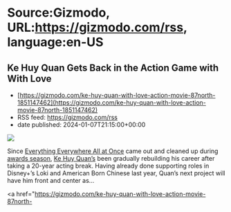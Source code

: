 # Source:Gizmodo, URL:https://gizmodo.com/rss, language:en-US

## Ke Huy Quan Gets Back in the Action Game with With Love
 - [https://gizmodo.com/ke-huy-quan-with-love-action-movie-87north-1851147462](https://gizmodo.com/ke-huy-quan-with-love-action-movie-87north-1851147462)
 - RSS feed: https://gizmodo.com/rss
 - date published: 2024-01-07T21:15:00+00:00

<img class="type:primaryImage" src="https://i.kinja-img.com/image/upload/c_fit,q_80,w_636/f51a029e2f6b42ffad028b4d287eb97b.jpg" /><p>Since <a class="sc-1out364-0 dPMosf sc-145m8ut-0 lcFFec js_link" href="https://gizmodo.com/oscars-everything-everywhere-all-at-once-best-picture-1850217217">Everything Everywhere All at Once</a> came out and cleaned up during <a class="sc-1out364-0 dPMosf sc-145m8ut-0 lcFFec js_link" href="https://gizmodo.com/2023-golden-globes-winners-everything-everywhere-all-at-1849973078">awards season</a>, <a class="sc-1out364-0 dPMosf sc-145m8ut-0 lcFFec js_link" href="https://gizmodo.com/everything-everywhere-goonies-ke-huy-quan-data-chunk-1849971664">Ke Huy Quan’s</a> been gradually rebuilding his career after taking a 20-year acting break. Having already done supporting roles in Disney+’s Loki and American Born Chinese last year, Quan’s next project will have him front and center as…</p><p><a href="https://gizmodo.com/ke-huy-quan-with-love-action-movie-87north-

